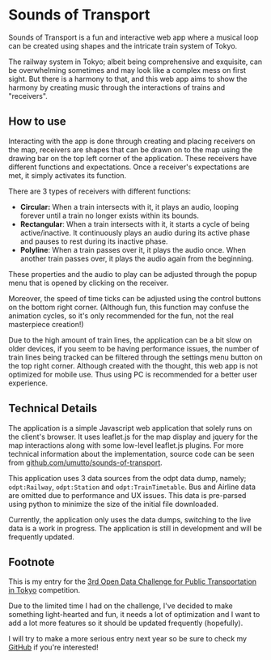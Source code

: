 # Sounds of Transport

Sounds of Transport is a fun and interactive web app where a musical loop can be created using shapes and the intricate train system of Tokyo.

The railway system in Tokyo; albeit being comprehensive and exquisite, can be overwhelming sometimes and may look like a complex mess on first sight. But there is a harmony to that, and this web app aims to show the harmony by creating music through the interactions of trains and "receivers".

## How to use

Interacting with the app is done through creating and placing receivers on the map, receivers are shapes that can be drawn on to the map using the drawing bar on the top left corner of the application. These receivers have different functions and expectations. Once a receiver's expectations are met, it simply activates its function.

There are 3 types of receivers with different functions:

- **Circular:** When a train intersects with it, it plays an audio, looping forever until a train no longer exists within its bounds.
- **Rectangular**: When a train intersects with it, it starts a cycle of being active/inactive. It continuously plays an audio during its active phase and pauses to rest during its inactive phase.
- **Polyline**: When a train passes over it, it plays the audio once. When another train passes over, it plays the audio again from the beginning.

These properties and the audio to play can be adjusted through the popup menu that is opened by clicking on the receiver.

Moreover, the speed of time ticks can be adjusted using the control buttons on the bottom right corner. (Although fun, this function may confuse the animation cycles, so it's only recommended for the fun, not the real masterpiece creation!)

Due to the high amount of train lines, the application can be a bit slow on older devices, if you seem to be having performance issues, the number of train lines being tracked can be filtered through the settings menu button on the top right corner. Although created with the thought, this web app is not optimized for mobile use. Thus using PC is recommended for a better user experience.

## Technical Details

The application is a simple Javascript web application that solely runs on the client's browser. It uses leaflet.js for the map display and jquery for the map interactions along with some low-level leaflet.js plugins. For more technical information about the implementation, source code can be seen from [github.com/umutto/sounds-of-transport](https://www.github.com/umutto/sounds-of-transport).

This application uses 3 data sources from the odpt data dump, namely; `odpt:Railway`, `odpt:Station` and `odpt:TrainTimetable`. Bus and Airline data are omitted due to performance and UX issues. This data is pre-parsed using python to minimize the size of the initial file downloaded.

Currently, the application only uses the data dumps, switching to the live data is a work in progress. The application is still in development and will be frequently updated.

## Footnote

This is my entry for the [3rd Open Data Challenge for Public Transportation in Tokyo](https://tokyochallenge.odpt.org/en/index.html) competition.

Due to the limited time I had on the challenge, I've decided to make something light-hearted and fun, it needs a lot of optimization and I want to add a lot more features so it should be updated frequently (hopefully).

I will try to make a more serious entry next year so be sure to check my [GitHub](https://github.com/umutto) if you're interested!

